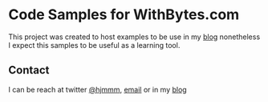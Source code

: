 # Code Samples for WithBytes.com #

This project was created to host examples to be use in my [blog](http://blog.withbytes.com) nonetheless
I expect this samples to be useful as a learning tool.

## Contact ##

I can be reach at twitter [@hjmmm](http://twitter.com/hjmmm),
[email](mailto:javier@withbytes.com) or in my [blog](http://blog.withbytes.com)